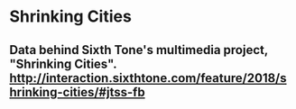 # Shrinking Cities
## Data behind Sixth Tone's multimedia project, "Shrinking Cities". http://interaction.sixthtone.com/feature/2018/shrinking-cities/#jtss-fb
